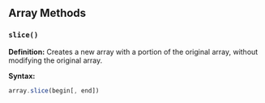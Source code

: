 

## Array Methods

### `slice()`

**Definition:** Creates a new array with a portion of the original array, without modifying the original array.

**Syntax:**
```javascript
array.slice(begin[, end])
